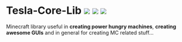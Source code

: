 # Tesla-Core-Lib [![](http://cf.way2muchnoise.eu/tesla-core-lib.svg)](https://minecraft.curseforge.com/projects/tesla-core-lib) [![](http://cf.way2muchnoise.eu/versions/tesla-core-lib.svg)](https://minecraft.curseforge.com/projects/tesla-core-lib) [![](https://img.shields.io/badge/Discord-Team%20Avion's%20Cat%20Mods-blue.svg)](https://discord.gg/WqrCtcK)
Minecraft library useful in **creating power hungry machines**, **creating awesome GUIs** and in general for creating MC related stuff...
